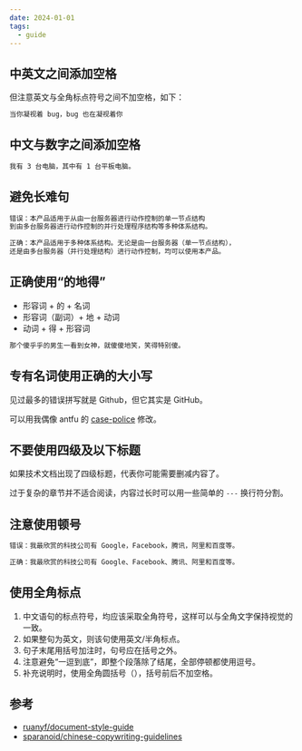 ```yaml
---
date: 2024-01-01
tags:
  - guide
---
```


## 中英文之间添加空格

但注意英文与全角标点符号之间不加空格，如下：

```txt
当你凝视着 bug，bug 也在凝视着你
```

## 中文与数字之间添加空格

```txt
我有 3 台电脑，其中有 1 台平板电脑。
```

## 避免长难句

```txt
错误：本产品适用于从由一台服务器进行动作控制的单一节点结构
到由多台服务器进行动作控制的并行处理程序结构等多种体系结构。

正确：本产品适用于多种体系结构。无论是由一台服务器（单一节点结构），
还是由多台服务器（并行处理结构）进行动作控制，均可以使用本产品。
```

## 正确使用“的地得”

- 形容词 + 的 + 名词
- 形容词（副词）+ 地 + 动词
- 动词 + 得 + 形容词

```txt
那个傻乎乎的男生一看到女神，就傻傻地笑，笑得特别傻。
```

## 专有名词使用正确的大小写

见过最多的错误拼写就是 Github，但它其实是 GitHub。

可以用我偶像 antfu 的 [case-police](https://github.com/antfu/case-police) 修改。

## 不要使用四级及以下标题

如果技术文档出现了四级标题，代表你可能需要删减内容了。

过于复杂的章节并不适合阅读，内容过长时可以用一些简单的 `---` 换行符分割。

## 注意使用顿号

```txt
错误：我最欣赏的科技公司有 Google，Facebook，腾讯，阿里和百度等。

正确：我最欣赏的科技公司有 Google、Facebook、腾讯、阿里和百度等。
```

## 使用全角标点

1. 中文语句的标点符号，均应该采取全角符号，这样可以与全角文字保持视觉的一致。
2. 如果整句为英文，则该句使用英文/半角标点。
3. 句子末尾用括号加注时，句号应在括号之外。
4. 注意避免“一逗到底”，即整个段落除了结尾，全部停顿都使用逗号。
5. 补充说明时，使用全角圆括号（），括号前后不加空格。

## 参考

- [ruanyf/document-style-guide](https://github.com/ruanyf/document-style-guide)
- [sparanoid/chinese-copywriting-guidelines](https://github.com/sparanoid/chinese-copywriting-guidelines)
